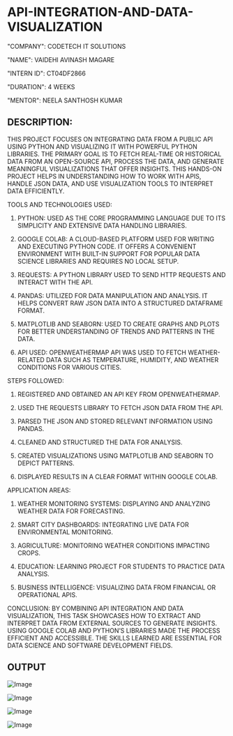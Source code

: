 # API-INTEGRATION-AND-DATA-VISUALIZATION

"COMPANY": CODETECH IT SOLUTIONS

"NAME": VAIDEHI AVINASH MAGARE

"INTERN ID": CT04DF2866

"DURATION": 4 WEEKS

"MENTOR": NEELA SANTHOSH KUMAR

## DESCRIPTION: 
THIS PROJECT FOCUSES ON INTEGRATING DATA FROM A PUBLIC API USING PYTHON AND VISUALIZING IT WITH POWERFUL PYTHON LIBRARIES. THE PRIMARY GOAL IS TO FETCH REAL-TIME OR HISTORICAL DATA FROM AN OPEN-SOURCE API, PROCESS THE DATA, AND GENERATE MEANINGFUL VISUALIZATIONS THAT OFFER INSIGHTS. THIS HANDS-ON PROJECT HELPS IN UNDERSTANDING HOW TO WORK WITH APIS, HANDLE JSON DATA, AND USE VISUALIZATION TOOLS TO INTERPRET DATA EFFICIENTLY.

TOOLS AND TECHNOLOGIES USED:
1. PYTHON: USED AS THE CORE PROGRAMMING LANGUAGE DUE TO ITS SIMPLICITY AND EXTENSIVE DATA HANDLING LIBRARIES.

2. GOOGLE COLAB: A CLOUD-BASED PLATFORM USED FOR WRITING AND EXECUTING PYTHON CODE. IT OFFERS A CONVENIENT ENVIRONMENT WITH BUILT-IN SUPPORT FOR POPULAR DATA SCIENCE LIBRARIES AND REQUIRES NO LOCAL SETUP.

3. REQUESTS: A PYTHON LIBRARY USED TO SEND HTTP REQUESTS AND INTERACT WITH THE API.

4. PANDAS: UTILIZED FOR DATA MANIPULATION AND ANALYSIS. IT HELPS CONVERT RAW JSON DATA INTO A STRUCTURED DATAFRAME FORMAT.

5. MATPLOTLIB AND SEABORN: USED TO CREATE GRAPHS AND PLOTS FOR BETTER UNDERSTANDING OF TRENDS AND PATTERNS IN THE DATA.

6. API USED: OPENWEATHERMAP API WAS USED TO FETCH WEATHER-RELATED DATA SUCH AS TEMPERATURE, HUMIDITY, AND WEATHER CONDITIONS FOR VARIOUS CITIES.

STEPS FOLLOWED:
1. REGISTERED AND OBTAINED AN API KEY FROM OPENWEATHERMAP.

2. USED THE REQUESTS LIBRARY TO FETCH JSON DATA FROM THE API.

3. PARSED THE JSON AND STORED RELEVANT INFORMATION USING PANDAS.

4. CLEANED AND STRUCTURED THE DATA FOR ANALYSIS.

5. CREATED VISUALIZATIONS USING MATPLOTLIB AND SEABORN TO DEPICT PATTERNS.

6. DISPLAYED RESULTS IN A CLEAR FORMAT WITHIN GOOGLE COLAB.

APPLICATION AREAS:
1. WEATHER MONITORING SYSTEMS: DISPLAYING AND ANALYZING WEATHER DATA FOR FORECASTING.

2. SMART CITY DASHBOARDS: INTEGRATING LIVE DATA FOR ENVIRONMENTAL MONITORING.

3. AGRICULTURE: MONITORING WEATHER CONDITIONS IMPACTING CROPS.

4. EDUCATION: LEARNING PROJECT FOR STUDENTS TO PRACTICE DATA ANALYSIS.

5. BUSINESS INTELLIGENCE: VISUALIZING DATA FROM FINANCIAL OR OPERATIONAL APIS.

CONCLUSION:
BY COMBINING API INTEGRATION AND DATA VISUALIZATION, THIS TASK SHOWCASES HOW TO EXTRACT AND INTERPRET DATA FROM EXTERNAL SOURCES TO GENERATE INSIGHTS. USING GOOGLE COLAB AND PYTHON’S LIBRARIES MADE THE PROCESS EFFICIENT AND ACCESSIBLE. THE SKILLS LEARNED ARE ESSENTIAL FOR DATA SCIENCE AND SOFTWARE DEVELOPMENT FIELDS.

## OUTPUT

![Image](https://github.com/user-attachments/assets/f23b4f84-ba05-41c6-bf13-84041a3e0b0c)

![Image](https://github.com/user-attachments/assets/3a15f7bb-cd42-4eb2-8291-7104a625a958)

![Image](https://github.com/user-attachments/assets/4766bca6-bfe9-4c77-9107-7df7a85e8967)

![Image](https://github.com/user-attachments/assets/9ba6c277-533f-4da8-8071-faea786fe834)

